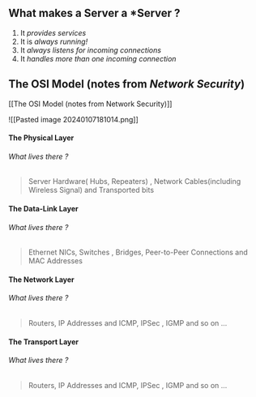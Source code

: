 


## What makes a **Server** a *Server ?



1. It *provides services*
2. It is *always running!*
3. It *always listens for incoming connections*
4. It *handles more than one incoming connection*





## The OSI Model (notes from *Network Security*)


[[The OSI Model (notes from Network Security)]]



![[Pasted image 20240107181014.png]]



#### The Physical Layer 


###### What lives there ?


>Server Hardware( Hubs, Repeaters) , Network Cables(including Wireless Signal) and Transported bits




#### The Data-Link Layer


###### What lives there ? 



>Ethernet NICs, Switches , Bridges, Peer-to-Peer Connections and MAC Addresses





#### The Network Layer


###### What lives there ? 



>Routers, IP Addresses and ICMP, IPSec , IGMP and so on ...




#### The Transport Layer


###### What lives there ? 



>Routers, IP Addresses and ICMP, IPSec , IGMP and so on ...














